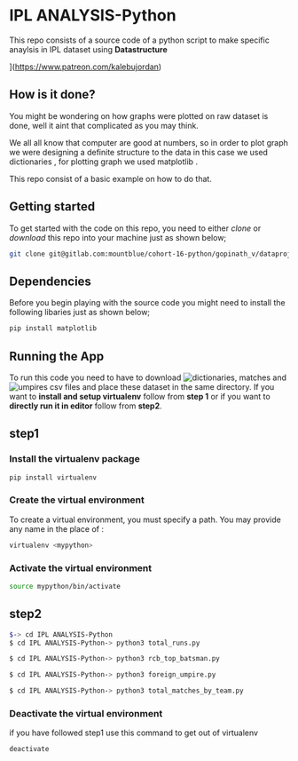 # IPL ANALYSIS-Python

This repo consists of a source code of a python script to make specific anaylsis in IPL dataset using **Datastructure**

[](pictures/become_a_patron_button.png)](https://www.patreon.com/kalebujordan)

## How is it done?

You might be wondering on how graphs were plotted on raw dataset is done, well it aint that complicated as you may think.

We all all know that computer are good at numbers, so in order to plot graph we were designing a definite structure to the data in this case
we used dictionaries , for plotting graph we used matplotlib .

This repo consist of a basic example on how to do that.


## Getting started

To get started with the code on this repo, you need to either *clone* or *download* this repo into your machine just as shown below;

```bash
git clone git@gitlab.com:mountblue/cohort-16-python/gopinath_v/dataproject-python.git
```

## Dependencies 

Before you begin playing with the source code you might need to install the following libaries just as shown below;

```bash
pip install matplotlib
```

## Running the App

To run this code you need to have to download ![dictionaries, matches](https://www.kaggle.com/manasgarg/ipl/version/5) and ![umpires](https://www.kaggle.com/subhodeepchandra/ipl-umpires-by-country) csv files and place these dataset in the same directory. If you want to **install and setup virtualenv** follow from **step 1** or if you want to **directly run it in editor** follow from **step2**.
## step1
### Install the virtualenv package
```bash
pip install virtualenv
```
### Create the virtual environment
To create a virtual environment, you must specify a path. You may provide any name in the place of <mypython>:
```bash
virtualenv <mypython>
```
  
### Activate the virtual environment
```bash
source mypython/bin/activate
```
  
## step2
  
```bash
$-> cd IPL ANALYSIS-Python
$ cd IPL ANALYSIS-Python-> python3 total_runs.py

```

```bash
$ cd IPL ANALYSIS-Python-> python3 rcb_top_batsman.py

```
```bash
$ cd IPL ANALYSIS-Python-> python3 foreign_umpire.py

```
```bash
$ cd IPL ANALYSIS-Python-> python3 total_matches_by_team.py

```

### Deactivate the virtual environment
if you have followed step1 use this command to get out of virtualenv
```bash
deactivate

```
